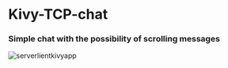 # Kivy-TCP-chat
### Simple chat with the possibility of scrolling messages

![serverlientkivyapp](https://user-images.githubusercontent.com/50238538/89792131-d19d1c80-db2c-11ea-9b8b-a085bf86a0de.png)
